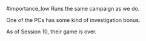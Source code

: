 #importance_low
Runs the same campaign as we do.

One of the PCs has some kind of investigation bonus.

As of Session 10, their game is over.